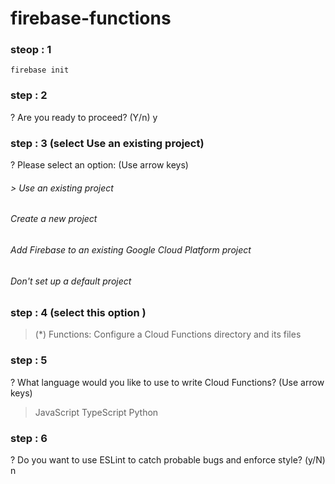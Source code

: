 # firebase-functions

### steop : 1
```
firebase init 
```
### step : 2
? Are you ready to proceed? (Y/n) y

 
### step : 3 (select Use an existing project)
? Please select an option: (Use arrow keys)
###### > Use an existing project
  ###### Create a new project
 ###### Add Firebase to an existing Google Cloud Platform project
  ###### Don't set up a default project

### step : 4 (select this option )
>(*) Functions: Configure a Cloud Functions directory and its files

### step : 5 

? What language would you like to use to write Cloud Functions? (Use arrow keys)
> JavaScript
  TypeScript
  Python

### step : 6 
? Do you want to use ESLint to catch probable bugs and enforce style? (y/N) n


